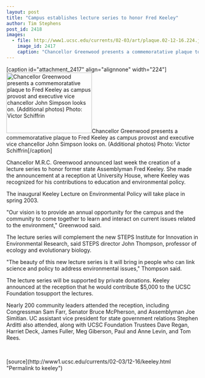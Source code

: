 ```yaml
---
layout: post
title: "Campus establishes lecture series to honor Fred Keeley"
author: Tim Stephens
post_id: 2418
images:
  - file: http://www1.ucsc.edu/currents/02-03/art/plaque.02-12-16.224.jpg
    image_id: 2417
    caption: "Chancellor Greenwood presents a commemoratative plaque to Fred Keeley as campus provost and executive vice chancellor John Simpson looks on. (Additional photos) Photo: Victor Schiffrin"
---
```


[caption id="attachment_2417" align="alignnone" width="224"]<a href="http://localhost/mysite/wp-content/uploads/2002/12/plaque.02-12-16.224.jpg"><img class="size-full wp-image-2417" src="http://localhost/mysite/wp-content/uploads/2002/12/plaque.02-12-16.224.jpg" alt="Chancellor Greenwood presents a commemoratative plaque to Fred Keeley as campus provost and executive vice chancellor John Simpson looks on. (Additional photos) Photo: Victor Schiffrin" width="224" height="158" /></a>Chancellor Greenwood presents a commemoratative plaque to Fred Keeley as campus provost and executive vice chancellor John Simpson looks on. (Additional photos) Photo: Victor Schiffrin[/caption]
<p>
  Chancellor M.R.C. Greenwood announced last week the creation of a lecture series to honor former state Assemblyman Fred Keeley. She made the announcement at a reception at University House, where Keeley was recognized for his contributions to education and environmental policy.<br>
</p>
<p>
  The inaugural Keeley Lecture on Environmental Policy will take place in spring 2003.<br>
</p>
<p>
  "Our vision is to provide an annual opportunity for the campus and the community to come together to learn and interact on current issues related to the environment," Greenwood said.<br>
</p>
<p>
  The lecture series will complement the new STEPS Institute for Innovation in Environmental Research, said STEPS director John Thompson, professor of ecology and evolutionary biology.<br>
</p>
<p>
  "The beauty of this new lecture series is it will bring in people who can link science and policy to address environmental issues," Thompson said.<br>
</p>
<p>
  The lecture series will be supported by private donations. Keeley announced at the reception that he would contribute $5,000 to the UCSC Foundation tosupport the lectures.<br>
</p>
<p>
  Nearly 200 community leaders attended the reception, including Congressman Sam Farr, Senator Bruce McPherson, and Assemblyman Joe Simitian. UC assistant vice president for state government relations Stephen Arditti also attended, along with UCSC Foundation Trustees Dave Regan, Harriet Deck, James Fuller, Meg Giberson, Paul and Anne Levin, and Tom Rees.
</p>
<p>
  <br>

</p>
<p>

</p>
[source](http://www1.ucsc.edu/currents/02-03/12-16/keeley.html "Permalink to keeley")
